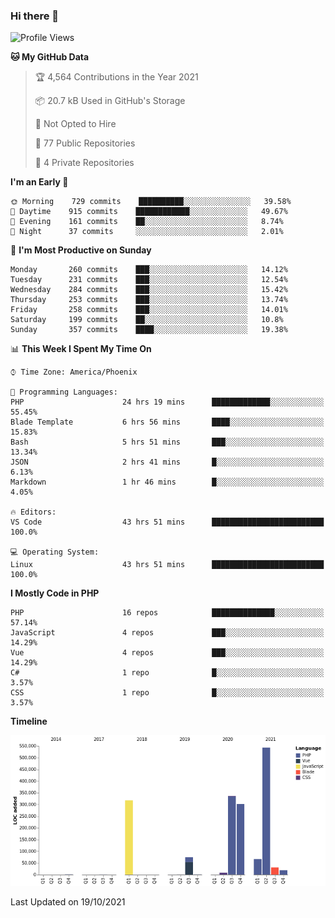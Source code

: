 ### Hi there 👋

<!--START_SECTION:waka-->
![Profile Views](http://img.shields.io/badge/Profile%20Views-6-blue)

**🐱 My GitHub Data** 

> 🏆 4,564 Contributions in the Year 2021
 > 
> 📦 20.7 kB Used in GitHub's Storage 
 > 
> 🚫 Not Opted to Hire
 > 
> 📜 77 Public Repositories 
 > 
> 🔑 4 Private Repositories  
 > 
**I'm an Early 🐤** 

```text
🌞 Morning    729 commits    ██████████░░░░░░░░░░░░░░░   39.58% 
🌆 Daytime    915 commits    ████████████░░░░░░░░░░░░░   49.67% 
🌃 Evening    161 commits    ██░░░░░░░░░░░░░░░░░░░░░░░   8.74% 
🌙 Night      37 commits     ░░░░░░░░░░░░░░░░░░░░░░░░░   2.01%

```
📅 **I'm Most Productive on Sunday** 

```text
Monday       260 commits    ███░░░░░░░░░░░░░░░░░░░░░░   14.12% 
Tuesday      231 commits    ███░░░░░░░░░░░░░░░░░░░░░░   12.54% 
Wednesday    284 commits    ███░░░░░░░░░░░░░░░░░░░░░░   15.42% 
Thursday     253 commits    ███░░░░░░░░░░░░░░░░░░░░░░   13.74% 
Friday       258 commits    ███░░░░░░░░░░░░░░░░░░░░░░   14.01% 
Saturday     199 commits    ██░░░░░░░░░░░░░░░░░░░░░░░   10.8% 
Sunday       357 commits    ████░░░░░░░░░░░░░░░░░░░░░   19.38%

```


📊 **This Week I Spent My Time On** 

```text
⌚︎ Time Zone: America/Phoenix

💬 Programming Languages: 
PHP                      24 hrs 19 mins      █████████████░░░░░░░░░░░░   55.45% 
Blade Template           6 hrs 56 mins       ████░░░░░░░░░░░░░░░░░░░░░   15.83% 
Bash                     5 hrs 51 mins       ███░░░░░░░░░░░░░░░░░░░░░░   13.34% 
JSON                     2 hrs 41 mins       █░░░░░░░░░░░░░░░░░░░░░░░░   6.13% 
Markdown                 1 hr 46 mins        █░░░░░░░░░░░░░░░░░░░░░░░░   4.05%

🔥 Editors: 
VS Code                  43 hrs 51 mins      █████████████████████████   100.0%

💻 Operating System: 
Linux                    43 hrs 51 mins      █████████████████████████   100.0%

```

**I Mostly Code in PHP** 

```text
PHP                      16 repos            ██████████████░░░░░░░░░░░   57.14% 
JavaScript               4 repos             ███░░░░░░░░░░░░░░░░░░░░░░   14.29% 
Vue                      4 repos             ███░░░░░░░░░░░░░░░░░░░░░░   14.29% 
C#                       1 repo              █░░░░░░░░░░░░░░░░░░░░░░░░   3.57% 
CSS                      1 repo              █░░░░░░░░░░░░░░░░░░░░░░░░   3.57%

```


**Timeline**

![Chart not found](https://raw.githubusercontent.com/mikebronner/mikebronner/master/charts/bar_graph.png) 


 Last Updated on 19/10/2021
<!--END_SECTION:waka-->

<!--
**mikebronner/mikebronner** is a ✨ _special_ ✨ repository because its `README.md` (this file) appears on your GitHub profile.

Here are some ideas to get you started:

- 🔭 I’m currently working on ...
- 🌱 I’m currently learning ...
- 👯 I’m looking to collaborate on ...
- 🤔 I’m looking for help with ...
- 💬 Ask me about ...
- 📫 How to reach me: ...
- 😄 Pronouns: ...
- ⚡ Fun fact: ...
-->
